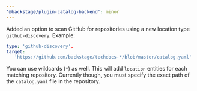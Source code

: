 ```yaml
---
'@backstage/plugin-catalog-backend': minor
---
```


Added an option to scan GitHub for repositories using a new location type `github-discovery`.
Example:

```yaml
type: 'github-discovery',
target:
   'https://github.com/backstage/techdocs-*/blob/master/catalog.yaml'
```

You can use wildcards (`*`) as well. This will add `location` entities for each matching repository.
Currently though, you must specify the exact path of the `catalog.yaml` file in the repository.
